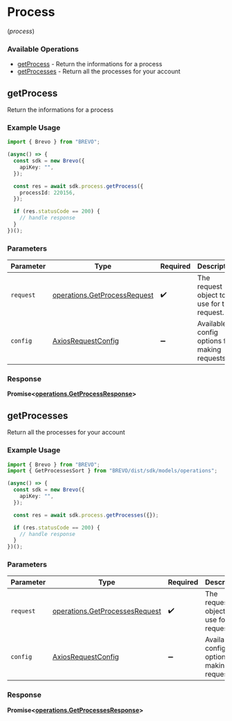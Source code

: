 # Process
(*process*)

### Available Operations

* [getProcess](#getprocess) - Return the informations for a process
* [getProcesses](#getprocesses) - Return all the processes for your account

## getProcess

Return the informations for a process

### Example Usage

```typescript
import { Brevo } from "BREVO";

(async() => {
  const sdk = new Brevo({
    apiKey: "",
  });

  const res = await sdk.process.getProcess({
    processId: 220156,
  });

  if (res.statusCode == 200) {
    // handle response
  }
})();
```

### Parameters

| Parameter                                                                    | Type                                                                         | Required                                                                     | Description                                                                  |
| ---------------------------------------------------------------------------- | ---------------------------------------------------------------------------- | ---------------------------------------------------------------------------- | ---------------------------------------------------------------------------- |
| `request`                                                                    | [operations.GetProcessRequest](../../models/operations/getprocessrequest.md) | :heavy_check_mark:                                                           | The request object to use for the request.                                   |
| `config`                                                                     | [AxiosRequestConfig](https://axios-http.com/docs/req_config)                 | :heavy_minus_sign:                                                           | Available config options for making requests.                                |


### Response

**Promise<[operations.GetProcessResponse](../../models/operations/getprocessresponse.md)>**


## getProcesses

Return all the processes for your account

### Example Usage

```typescript
import { Brevo } from "BREVO";
import { GetProcessesSort } from "BREVO/dist/sdk/models/operations";

(async() => {
  const sdk = new Brevo({
    apiKey: "",
  });

  const res = await sdk.process.getProcesses({});

  if (res.statusCode == 200) {
    // handle response
  }
})();
```

### Parameters

| Parameter                                                                        | Type                                                                             | Required                                                                         | Description                                                                      |
| -------------------------------------------------------------------------------- | -------------------------------------------------------------------------------- | -------------------------------------------------------------------------------- | -------------------------------------------------------------------------------- |
| `request`                                                                        | [operations.GetProcessesRequest](../../models/operations/getprocessesrequest.md) | :heavy_check_mark:                                                               | The request object to use for the request.                                       |
| `config`                                                                         | [AxiosRequestConfig](https://axios-http.com/docs/req_config)                     | :heavy_minus_sign:                                                               | Available config options for making requests.                                    |


### Response

**Promise<[operations.GetProcessesResponse](../../models/operations/getprocessesresponse.md)>**

